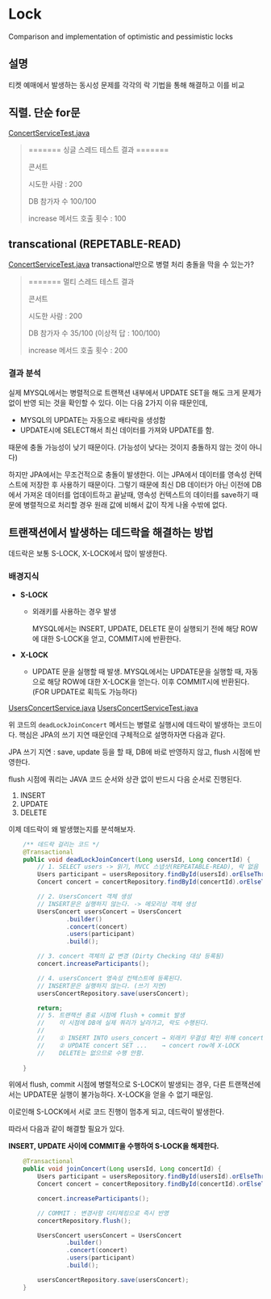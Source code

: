 # Lock
 Comparison and implementation of optimistic and pessimistic locks



## 설명
티켓 예매에서 발생하는 동시성 문제를 각각의 락 기법을 통해 해결하고 이를 비교



## 직렬. 단순 for문
[ConcertServiceTest.java](src/test/java/com/jeong/test/ConcertServiceTest.java)
> ======= 싱글 스레드 테스트 결과 =======
> 
> 콘서트
> 
> 시도한 사람 : 200
> 
> DB 참가자 수 100/100
> 
> increase 메서드 호출 횟수 : 100





## transcational (REPETABLE-READ)
[ConcertServiceTest.java](src/test/java/com/jeong/test/ConcertServiceTest.java)
transactional만으로 병렬 처리 충돌을 막을 수 있는가?

> ======= 멀티 스레드 테스트 결과
>
> 콘서트
> 
> 시도한 사람 : 200
>
> DB 참가자 수 35/100 (이상적 답 : 100/100)
> 
> increase 메서드 호출 횟수 : 200

### 결과 분석 

실제 MYSQL에서는 병렬적으로 트랜잭션 내부에서 UPDATE SET을 해도 
크게 문제가 없이 반영 되는 것을 확인할 수 있다.
이는 다음 2가지 이유 때문인데, 
- MYSQL의 UPDATE는 자동으로 배타락을 생성함
- UPDATE시에 SELECT해서 최신 데이터를 가져와 UPDATE를 함. 

때문에 충돌 가능성이 낮기 때문이다. (가능성이 낮다는 것이지 충돌하지 않는 것이 아니다)

하지만 JPA에서는 무조건적으로 충돌이 발생한다.
이는 JPA에서 데이터를 영속성 컨텍스트에 저장한 후 사용하기 때문이다.
그렇기 때문에 최신 DB 데이터가 아닌 이전에 DB에서 가져온 데이터를 업데이트하고
끝날때, 영속성 컨텍스트의 데이터를 save하기 때문에
병렬적으로 처리할 경우 원래 값에 비해서 값이 작게 나올 수밖에 없다.


## 트랜잭션에서 발생하는 데드락을 해결하는 방법
데드락은 보통 S-LOCK, X-LOCK에서 많이 발생한다.

### 배경지식

- **S-LOCK**
    - 외래키를 사용하는 경우 발생
  
      MYSQL에서는 INSERT, UPDATE, DELETE 문이 실행되기 전에 해당 ROW에 대한
      S-LOCK을 얻고, COMMIT시에 반환한다.

- **X-LOCK**
    - UPDATE 문을 실행할 때 발생.
    MYSQL에서는 UPDATE문을 실행할 때, 자동으로 해당 ROW에 대한 X-LOCK을 얻는다.
    이후 COMMIT시에 반환된다. (FOR UPDATE로 획득도 가능하다)

[UsersConcertService.java](src/main/java/com/jeong/service/UsersConcertService.java)
[UsersConcertServiceTest.java](src/test/java/com/jeong/test/UsersConcertServiceTest.java)

위 코드의 `deadLockJoinConcert` 메서드는 병렬로 실행시에 데드락이 발생하는 코드이다.
핵심은 JPA의 쓰기 지연 때문인데 구체적으로 설명하자면 다음과 같다.

JPA 쓰기 지연 : save, update 등을 할 때, DB에 바로 반영하지 않고, flush 시점에 반영한다.

flush 시점에 쿼리는 JAVA 코드 순서와 상관 없이 반드시 다음 순서로 진행된다. 
  1. INSERT
  2. UPDATE
  3. DELETE

이제 데드락이 왜 발생했는지를 분석해보자.
```java
    /** 데드락 걸리는 코드 */
    @Transactional
    public void deadLockJoinConcert(Long usersId, Long concertId) {
        // 1. SELECT users -> 읽기, MVCC 스냅샷(REPEATABLE-READ), 락 없음
        Users participant = usersRepository.findById(usersId).orElseThrow(() -> new EntityNotFoundException("[ERROR] 유저를 찾을 수 없음"));
        Concert concert = concertRepository.findById(concertId).orElseThrow(() -> new EntityNotFoundException("[ERROR] 콘서트를 찾을 수 없음"));

        // 2. UsersConcert 객체 생성 
        // INSERT문은 실행하지 않는다. -> 메모리상 객체 생성
        UsersConcert usersConcert = UsersConcert
                .builder()
                .concert(concert)
                .users(participant)
                .build();

        // 3. concert 객체의 값 변경 (Dirty Checking 대상 등록됨)
        concert.increaseParticipants();

        // 4. usersConcert 영속성 컨텍스트에 등록된다.
        // INSERT문은 실행하지 않는다. (쓰기 지연)
        usersConcertRepository.save(usersConcert);

        return;
        // 5. 트랜잭션 종료 시점에 flush + commit 발생
        //    이 시점에 DB에 실제 쿼리가 날라가고, 락도 수행된다.
        //
        //    ① INSERT INTO users_concert → 외래키 무결성 확인 위해 concert/user row에 S-LOCK
        //    ② UPDATE concert SET ...    → concert row에 X-LOCK
        //    DELETE는 없으므로 수행 안함.
        
    }
```
위에서 flush, commit 시점에 병렬적으로 S-LOCK이 발생되는 경우,
다른 트랜잭션에서는 UPDATE문 실행이 불가능하다. X-LOCK을 얻을 수 없기 때문임.

이로인해 S-LOCK에서 서로 코드 진행이 멈추게 되고, 데드락이 발생한다.

따라서 다음과 같이 해결할 필요가 있다.

**INSERT, UPDATE 사이에 COMMIT을 수행하여 S-LOCK을 해제한다.**

```java
    @Transactional
    public void joinConcert(Long usersId, Long concertId) {
        Users participant = usersRepository.findById(usersId).orElseThrow(() -> new EntityNotFoundException("[ERROR] 유저를 찾을 수 없음"));
        Concert concert = concertRepository.findById(concertId).orElseThrow(() -> new EntityNotFoundException("[ERROR] 콘서트를 찾을 수 없음"));

        concert.increaseParticipants();

        // COMMIT : 변경사항 더티체킹으로 즉시 반영
        concertRepository.flush();

        UsersConcert usersConcert = UsersConcert
                .builder()
                .concert(concert)
                .users(participant)
                .build();

        usersConcertRepository.save(usersConcert);
    }
```


